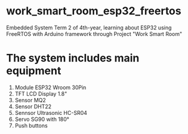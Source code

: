 # work_smart_room_esp32_freertos
Embedded System Term 2 of 4th-year, learning about ESP32 using FreeRTOS with Arduino framework through Project "Work Smart Room" 

# The system includes main equipment
1. Module ESP32 Wroom 30Pin
2. TFT LCD Display 1.8"
3. Sensor MQ2
4. Sensor DHT22
5. Sennsor Ultrasonic HC-SR04
6. Servo SG90 with 180°
7. Push buttons
